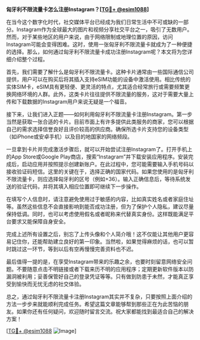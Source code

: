 **匈牙利不限流量卡怎么注册Instagram？[[TG💪+ @esim1088](https://t.me/s/esim1088)]**

在当今这个数字化时代，社交媒体平台已经成为我们日常生活中不可或缺的一部分。Instagram作为全球最大的图片和视频分享社交平台之一，吸引了无数用户。然而，对于某些地区的用户来说，由于网络限制或地理位置的原因，访问Instagram可能会变得困难。这时，使用一张匈牙利不限流量卡就成为了一种便捷的选择。那么，如何通过匈牙利不限流量卡成功注册Instagram呢？本文将为您详细介绍整个过程。

首先，我们需要了解什么是匈牙利不限流量卡。这种卡片通常由一些国际通信公司提供，用户可以在购买后将其插入支持eSIM功能的设备中激活使用。相比传统的实体SIM卡，eSIM具有更轻便、更灵活的特点，尤其适合经常旅行或需要频繁更换网络环境的人群。此外，这类卡片往往提供不限流量的服务，这对于需要大量上传和下载数据的Instagram用户来说无疑是一个福音。

接下来，让我们进入正题——如何利用匈牙利不限流量卡注册Instagram。第一步当然是获取一张合适的卡片。目前市面上有许多提供此类服务的商家，您可以根据自己的需求选择信誉良好且评价较高的供应商。确保所选卡片支持您的设备类型（如iPhone或安卓手机）以及目的地国家的网络频段。

一旦拿到卡片并完成激活步骤后，就可以开始尝试注册Instagram了。打开手机上的App Store或Google Play商店，搜索“Instagram”并下载安装应用程序。安装完成后，启动应用并按照提示创建新账户。在此过程中，您可能需要输入手机号码以接收验证码短信。这里的关键在于，选择正确的国家代码。如果您使用的是匈牙利不限流量卡，则应选择匈牙利的区号（例如+36）。输入正确信息后，等待系统发送的验证代码，并将其填入相应位置即可继续下一步操作。

在填写个人信息时，请注意避免使用过于敏感的内容，比如真实姓名或者家庭住址等。虽然这些信息不会直接影响到能否成功注册，但为了保护个人隐私，建议尽量保持低调。同时，也可以考虑使用假名或者昵称来代替真实身份。这样既能满足平台要求又能保障自身安全。

完成上述所有设置之后，别忘了上传头像和个人简介哦！这不仅能让其他用户更容易记住你，还能帮助建立良好的第一印象。当然啦，如果觉得麻烦的话，也可以暂时跳过这一环节，等到以后有空再慢慢完善资料也不迟。

最后值得一提的是，在享受Instagram带来的乐趣之余，也要时刻留意网络安全问题。不要随意点击不明链接或者下载来历不明的应用程序；定期更新软件版本以防漏洞被利用；妥善保管好自己的登录凭证等等。只有做到防患于未然，才能真正享受到愉快而无忧无虑的社交体验。

总之，通过匈牙利不限流量卡注册Instagram其实并不复杂，只要按照上面介绍的方法一步步来就能顺利完成任务。希望这篇文章能够帮到那些正在为此苦恼的朋友。如果你还有任何疑问，欢迎随时留言交流。祝大家都能找到最适合自己的解决方案！

[[TG💪+ @esim1088](https://t.me/s/esim1088) ![Image](https://i.postimg.cc/4NQfJmqS/Snipaste-2025-05-13-00-14-12.png)]